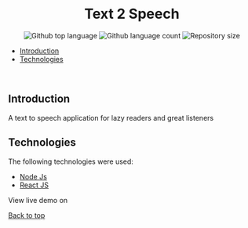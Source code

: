 <div align="center" id="top"> 
 
  &#xa0;

  <!-- <a href="https://usermanagementapi.netlify.app">Demo</a> ---->
</div>

<h1 align="center">Text 2 Speech</h1>

<p align="center">
  <img alt="Github top language" src="https://img.shields.io/github/languages/top/certifiedTboy/text-to-speech?color=56BEB8">

  <img alt="Github language count" src="https://img.shields.io/github/languages/count/certifiedTboy/text-to-speech?color=56BEB8">

  <img alt="Repository size" src="https://img.shields.io/github/repo-size/certifiedTboy/text-to-speech?color=56BEB8">

</p>

- [Introduction](#Introduction)
- [Technologies](#Technologies)

<br>

## Introduction

A text to speech application for lazy readers and great listeners

## Technologies

The following technologies were used:

- [Node Js]()
- [React JS]()

View live demo on

<a href="#top">Back to top</a>
